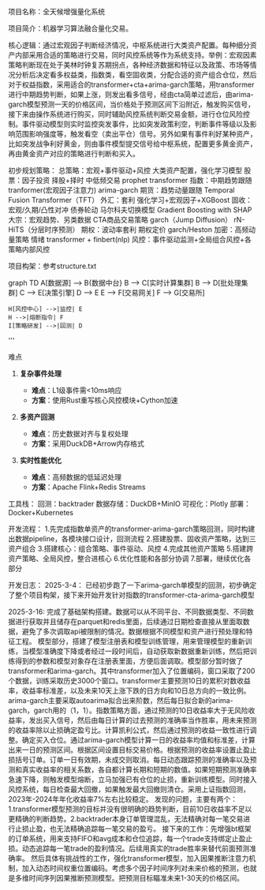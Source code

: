 项目名称：全天候增强量化系统

项目简介：机器学习算法融合量化交易。

核心逻辑：通过宏观因子判断经济情况，中枢系统进行大类资产配置。每种细分资产内部采用合适的策略进行交易，同时风控系统等作为系统支持。举例：宏观因素策略判断现在处于美林时钟复苏期拐点，各种经济数据和特征以及政策、市场等情况分析后决定看多权益类，指数类，看空固收类，分配合适的资产组合仓位，然后对于权益指数，采用适合的transformer+cta+arima-garch策略，用transformer进行中期趋势判断，如果上涨，则发出看多信号，经由cta简单过滤后，由arima-garch模型预测一天的价格区间，当价格处于预测区间下沿附近，触发购买信号，接下来由操作系统进行购买，同时辅助风控系统判断交易金额，进行仓位风险控制。事件驱动模型则实时监控突发事件，比如突发政策利空，判断事件等级以及影响范围影响强度等，触发看空（卖出平仓）信号。另外如果有事件利好某种资产，比如突发战争利好黄金，则由事件模型提交信号给中枢系统，配置更多黄金资产，再由黄金资产对应的策略进行判断和买入。

初步规划策略：
总策略：宏观+事件驱动+风控 大类资产配置，强化学习模型
股票：因子投资 择股+择时 中低频交易 prophet transformer
指数：中期趋势跟随 tranformer(宏观因子注意力) arima-garch
期货：趋势动量跟随 Temporal Fusion Transformer（TFT）
外汇：套利 强化学习+宏观因子+XGBoost
固收：宏观/久期/凸性对冲 债券轮动 马尔科夫切换模型 Gradient Boosting with SHAP
大宗：宏观趋势、另类数据 CTA商品交易策略 garch（Jump Diffusion） rN-HiTS（分层时序预测）
期权：波动率套利 期权定价 garch/Heston
加密：高频动量策略 情绪 transformer + finbert(nlp)
风控：事件驱动监测+全局组合风控+各策略内部风控


项目构架：参考structure.txt


graph TD
    A[数据源] --> B{数据中台}
    B --> C[实时计算集群]
    B --> D[批处理集群]
    C --> E[决策引擎]
    D --> E
    E --> F[交易网关]
    F --> G[交易所]
    
    H[风控中心] -->|监控| E
    H -->|熔断指令| F
    I[策略研发] -->|回测| D
'''

难点
1. **复杂事件处理**
   - **难点**：L1级事件需<10ms响应
   - **方案**：使用Rust重写核心风控模块+Cython加速

2. **多资产回测**
   - **难点**：历史数据对齐与复权处理
   - **方案**：采用DuckDB+Arrow内存格式

3. **实时性能优化**
   - **难点**：高频数据的低延迟处理
   - **方案**：Apache Flink+Redis Streams

工具栈：
回测：backtrader
数据存储：DuckDB+MinIO
可视化：Plotly
部署：Docker+Kubernetes

开发流程：
1.先完成指数单资产的transformer-arima-garch策略回测，同时构建出数据pipeline，各模块接口设计，回测流程
2.搭建股票、固收资产策略，达到三资产组合
3.搭建核心：组合策略、事件驱动、风控
4.完成其他资产策略
5.搭建跨资产策略、全局风控，整合进核心
6.优化性能和各部分协调
7.部署，继续优化各部分

  

开发日志：
2025-3-4： 已经初步跑了一下arima-garch单模型的回测，初步确定了整个项目构架，接下来开始开发针对指数的transformer-cta-arima-garch模型

2025-3-16: 完成了基础架构搭建。数据可以从不同平台、不同数据类型、不同数据进行获取并且储存在parquet和redis里面，后续通过日期检查直接从里面取数据，避免了多次调取api被限制的情况。数据根据不同模型和资产进行预处理和特征工程。
模型部分，搭建了模型注册表和模型训练管理，用来管理模型的重新训练，当模型准确度下降或者经过一段时间后，自动获取新数据重新训练，然后把训练得到的参数和模型对象存在注册表里面，方便后面调取。模型部分暂时做了transformer和arima-garch。其中transformer加入了位置编码，窗口采取了200个数据，训练采取历史3000个窗口。transformer主要预测10日的累积对数收益率，收益率标准差，以及未来10天上涨下跌的日方向和10日总方向的一致比例。arima-garch主要采取autoarima拟合出来阶数，然后每日拟合新的arima-garch，garch用的（1，1）。指数策略方面，通过预测的10日收益率大于无风险收益率，发出买入信号，然后由每日计算的过去预测的准确率当作胜率，用未来预测的收益率除以止损确定盈亏比。计算凯利公式，然后通过预测的收益一致性进行调整。确定买入仓位。通过arima-garch模型计算一日的收益率均值和标准差，计算出来一日的预测区间。根据区间设置目标交易价格。根据预测的收益率设置止盈止损括号订单。订单一日有效期，未成交则取消。每日动态跟踪预测的准确率以及预测和真实收益率的相关系数，各自都计算长期和短期的数值。如果短期预测准确率急速下降，则触发模型熔断，立马加强已有仓位的止损，重新训练模型。同时接入风控系统，每日检查最大回撤，如果触发最大回撤则清仓。采用上证指数回测，2023年-2024年年化收益率7%左右比较稳定。
发现的问题，主要有两个：1.transformer模型预测的目标并没有很明确的趋势判断，目前10日收益率不足以更精确的判断趋势。2.backtrader本身订单管理混乱，无法精确对每一笔交易进行止损止盈，也无法精确追踪每一笔交易的盈亏。
接下来的工作：先增强bt框架的订单系统，用来支持FIFO和avg成本和仓位追踪，每一个trade支持绑定止盈止损。动态追踪每一笔trade的盈利情况。后续用真实的trade胜率来替代前面预测准确率。
然后具体有挑战性的工作，强化transformer模型，加入因果推断注意力机制，加入动态时间权重位置编码。考虑多个因子时间序列对未来价格的预测，也就是多维时间序列因果推断预测模型。把预测目标瞄准未来1-30天的价格区间。